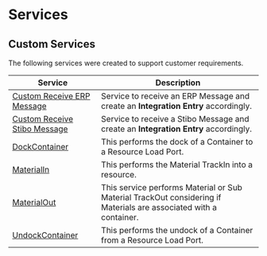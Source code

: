 ﻿# Services

## Custom Services

The following services were created to support customer requirements.

| Service                     | Description       |
| ------                    | ------            |
| [Custom Receive ERP Message](/AMSOsram/techspec>artifacts>services>CustomReceiveERPMessage) | Service to receive an ERP Message and create an **Integration Entry** accordingly. | 
| [Custom Receive Stibo Message](/AMSOsram/techspec>artifacts>services>CustomReceiveStiboMessage) | Service to receive a Stibo Message and create an **Integration Entry** accordingly. | 
| [DockContainer](/AMSOsram/techspec>artifacts>services>DockContainer) | This performs the dock of a Container to a Resource Load Port. | 
| [MaterialIn](/AMSOsram/techspec>artifacts>services>MaterialIn) | This performs the Material TrackIn into a resource. | 
| [MaterialOut](/AMSOsram/techspec>artifacts>services>MaterialOut) | This service performs Material or Sub Material TrackOut considering if Materials are associated with a container. | 
| [UndockContainer](/AMSOsram/techspec>artifacts>services>UndockContainer) | This performs the undock of a Container from a Resource Load Port. | 


